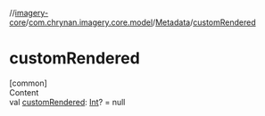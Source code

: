//[imagery-core](../../../index.md)/[com.chrynan.imagery.core.model](../index.md)/[Metadata](index.md)/[customRendered](custom-rendered.md)



# customRendered  
[common]  
Content  
val [customRendered](custom-rendered.md): [Int](https://kotlinlang.org/api/latest/jvm/stdlib/kotlin/-int/index.html)? = null  



